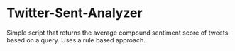 # Twitter-Sent-Analyzer
Simple script that returns the average compound sentiment score of tweets based on a query. Uses a rule based approach.
